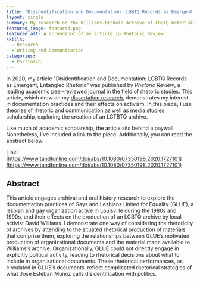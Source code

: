 ```yaml
---
title: "Disidentification and Documentation: LGBTQ Records as Emergent, Entangled Rhetoric"
layout: single
summary: My research on the Williams-Nichols Archive of LGBTQ materials, published in the academic peer-reviewed journal Rhetoric Review.
featured_image: featured.png
featured_alt: A screenshot of my article in Rhetoric Review.
skills:
  - Research
  - Writing and Communication
categories:
  - Portfolio
---
```



In 2020, my article "Disidentification and Documentation: LGBTQ Records as Emergent, Entangled Rhetoric" was published by *Rhetoric Review*, a leading academic peer-reviewed journal in the field of rhetoric studies. This article, which drew on my [dissertation research](/research/dissertation), demonstrates my interest in documentation practices and their effects on activism. In this piece, I use theories of rhetoric and communication as well as [media studies](/tags/media-studies) scholarship, exploring the creation of an LGTBTQ archive.

Like much of academic scholarship, the article sits behind a paywall. Nonetheless, I've included a link to the piece. Additionally, you can read the abstract below.

Link: [https://www.tandfonline.com/doi/abs/10.1080/07350198.2020.1727101](https://www.tandfonline.com/doi/abs/10.1080/07350198.2020.1727101)

## Abstract

This article engages archival and oral history research to explore the documentation practices of Gays and Lesbians United for Equality (GLUE), a lesbian and gay organization active in Louisville during the 1980s and 1990s, and their effects on the production of an LGBTQ archive by local activist David Williams. I demonstrate one way of considering the rhetoricity of archives by attending to the situated rhetorical production of materials that comprise them, exploring the relationships between GLUE’s motivated production of organizational documents and the material made available to Williams’s archive. Organizationally, GLUE could not directly engage in explicitly political activity, leading to rhetorical decisions about what to include in organizational documents. These rhetorical performances, as circulated in GLUE’s documents, reflect complicated rhetorical strategies of what Jose Estéban Muñoz calls disidentification with politics.
